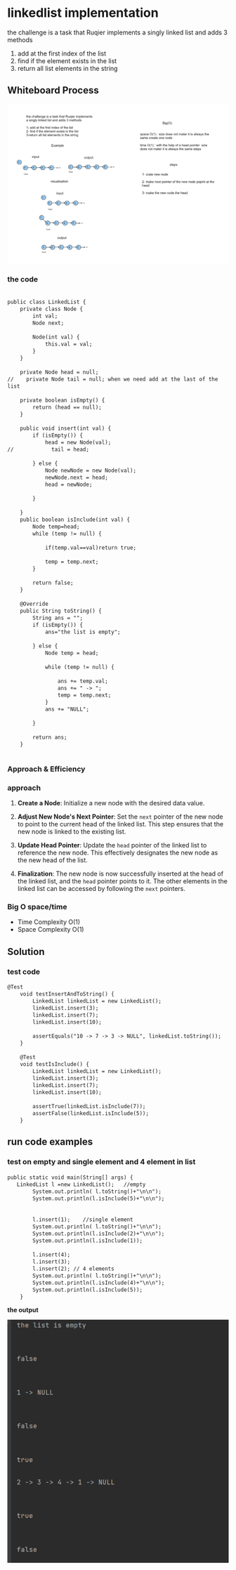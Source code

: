 # linkedlist implementation  
<!-- Description of the  -->
the challenge is a task that Ruqier implements a singly linked list and adds 3 methods 
<ol>
<li>add at the first index of the list </li>  
<li>find if the element exists in the list</li>
<li>return all list elements in the string </li> 
</ol>

## Whiteboard Process
<!-- Embedded whiteboard image -->
![](../linked-list/assets/null%20(6).png)
### the code

```

public class LinkedList {
    private class Node {
        int val;
        Node next;

        Node(int val) {
            this.val = val;
        }
    }

    private Node head = null;
//    private Node tail = null; when we need add at the last of the list

    private boolean isEmpty() {
        return (head == null);
    }

    public void insert(int val) {
        if (isEmpty()) {
            head = new Node(val);
//            tail = head;

        } else {
            Node newNode = new Node(val);
            newNode.next = head;
            head = newNode;

        }

    }
    public boolean isInclude(int val) {
        Node temp=head;
        while (temp != null) {

            if(temp.val==val)return true;

            temp = temp.next;
        }

        return false;
    }

    @Override
    public String toString() {
        String ans = "";
        if (isEmpty()) {
            ans="the list is empty";

        } else {
            Node temp = head;

            while (temp != null) {

                ans += temp.val;
                ans += " -> ";
                temp = temp.next;
            }
            ans += "NULL";

        }

        return ans;
    }


```

### Approach & Efficiency
<!-- What approach did you take? Why? What is the Big O space/time for this approach? -->
### approach
1. **Create a Node**: Initialize a new node with the desired data value.

2. **Adjust New Node's Next Pointer**: Set the `next` pointer of the new node to point to the current head of the linked list. This step ensures that the new node is linked to the existing list.

3. **Update Head Pointer**: Update the `head` pointer of the linked list to reference the new node. This effectively designates the new node as the new head of the list.

4. **Finalization**: The new node is now successfully inserted at the head of the linked list, and the `head` pointer points to it. The other elements in the linked list can be accessed by following the `next` pointers.


### Big O space/time
 * Time Complexity  O(1)
 * Space Complexity O(1)
## Solution
<!-- Show how to run your code, and examples of it in action -->
### test code 
```
@Test
    void testInsertAndToString() {
        LinkedList linkedList = new LinkedList();
        linkedList.insert(3);
        linkedList.insert(7);
        linkedList.insert(10);

        assertEquals("10 -> 7 -> 3 -> NULL", linkedList.toString());
    }

    @Test
    void testIsInclude() {
        LinkedList linkedList = new LinkedList();
        linkedList.insert(3);
        linkedList.insert(7);
        linkedList.insert(10);

        assertTrue(linkedList.isInclude(7));
        assertFalse(linkedList.isInclude(5));
    }

``` 

## run code examples 

### **test on empty and single element and 4 element in list**

```
public static void main(String[] args) {
   LinkedList l =new LinkedList();   //empty
        System.out.println( l.toString()+"\n\n"); 
        System.out.println(l.isInclude(5)+"\n\n");
        
        
        l.insert(1);    //single element 
        System.out.println( l.toString()+"\n\n");  
        System.out.println(l.isInclude(2)+"\n\n");
        System.out.println(l.isInclude(1));

        l.insert(4);
        l.insert(3);
        l.insert(2); // 4 elements 
        System.out.println( l.toString()+"\n\n");
        System.out.println(l.isInclude(4)+"\n\n");
        System.out.println(l.isInclude(5));
    }

```
**the output**

![Example Image](../linked-list/assets/output.png)

